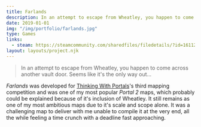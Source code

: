 ```yaml
---
title: Farlands
description: In an attempt to escape from Wheatley, you happen to come across another vault door. Seems like it's the only way out...
date: 2019-01-01
img: "/img/portfolio/farlands.jpg"
type: Games
links:
  - steam: https://steamcommunity.com/sharedfiles/filedetails/?id=1611223762
layout: layouts/project.njk
---
```


> In an attempt to escape from Wheatley, you happen to come across another vault door. Seems like it's the only way out...

_Farlands_ was developed for [Thinking With Portals](https://www.thinking.withportals.com/)'s third mapping competition and was one of my most popular _Portal 2_ maps, which probably could be explained because of it's inclusion of Wheatley. It still remains as one of my most ambitious maps due to it's scale and scope alone. It was a challenging map to deliver with me unable to compile it at the very end, all the while feeling a time crunch with a deadline fast approaching.
